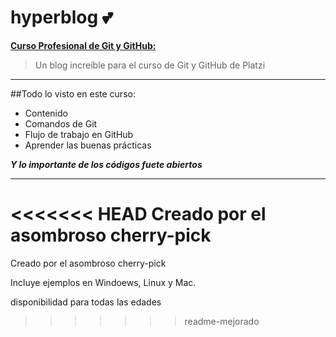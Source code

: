 # hyperblog 💕
[**Curso Profesional de Git y GitHub:**](http://platzi.com "**Curso Profesional de Git y GitHub:**")
> Un blog increíble para el curso de Git y GitHub de Platzi


------------

##Todo lo visto en este curso:
- Contenido
- Comandos de Git
- Flujo de trabajo en GitHub
- Aprender las buenas prácticas 

***Y lo importante de los códigos fuete abiertos***

------------

<<<<<<< HEAD
Creado por el asombroso cherry-pick
=======
Creado por el asombroso cherry-pick

Incluye ejemplos en Windoews, Linux y Mac.

disponibilidad para todas las edades
>>>>>>> readme-mejorado
